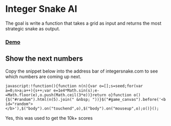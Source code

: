 # Integer Snake AI

The goal is write a function that takes a grid as input and returns the most strategic snake as output.

### [Demo](https://thgh.github.io/integersnake-ai/)

## Show the next numbers

Copy the snippet below into the address bar of integersnake.com to see which numbers are coming up next.

```
javascript:!function(){function n(n){var o=[];s=seed;for(var a=0;n>a;a++){s++;var e=1e4*Math.sin(s);e-=Math.floor(e),o.push(Math.ceil(3*e))}return o}function o(){$("#random").html(n(5).join(" &nbsp; "))}$("#game_canvas").before('<b id="random"></b>'),$("body").on("touchend",o),$("body").on("mouseup",o);o()}();
```

Yes, this was used to get the 10k+ scores
